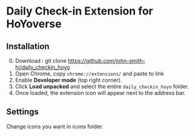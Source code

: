 # Daily Check-in Extension for HoYoverse

## Installation
0. Download : git clone https://github.com/john-smith-hi/daily_checkin_hoyo
1. Open Chrome, copy `chrome://extensions/` and paste to link
2. Enable **Developer mode** (top right corner).
3. Click **Load unpacked** and select the entire `daily_checkin_hoyo` folder.
4. Once loaded, the extension icon will appear next to the address bar.

## Settings
Change icons you want in icons folder.
